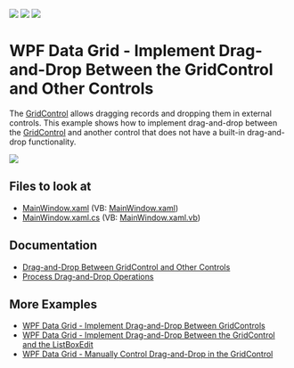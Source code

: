 <!-- default badges list -->
![](https://img.shields.io/endpoint?url=https://codecentral.devexpress.com/api/v1/VersionRange/128651349/21.1.5%2B)
[![](https://img.shields.io/badge/Open_in_DevExpress_Support_Center-FF7200?style=flat-square&logo=DevExpress&logoColor=white)](https://supportcenter.devexpress.com/ticket/details/T566741)
[![](https://img.shields.io/badge/📖_How_to_use_DevExpress_Examples-e9f6fc?style=flat-square)](https://docs.devexpress.com/GeneralInformation/403183)
<!-- default badges end -->

# WPF Data Grid - Implement Drag-and-Drop Between the GridControl and Other Controls

The [GridControl](http://docs.devexpress.com/WPF/DevExpress.Xpf.Grid.GridControl) allows dragging records and dropping them in external controls. This example shows how to implement drag-and-drop between the [GridControl](http://docs.devexpress.com/WPF/DevExpress.Xpf.Grid.GridControl) and another control that does not have a built-in drag-and-drop functionality.

![](http://docs.devexpress.com/WPF/images/dragdropbetweengridcontrolandothercontrols131056.gif?v=22.1)

<!-- default file list -->

## Files to look at

* [MainWindow.xaml](./CS/MainWindow.xaml) (VB: [MainWindow.xaml](./VB/MainWindow.xaml))
* [MainWindow.xaml.cs](./CS/MainWindow.xaml.cs) (VB: [MainWindow.xaml.vb](./VB/MainWindow.xaml.vb))

<!-- default file list end -->

## Documentation

* [Drag-and-Drop Between GridControl and Other Controls](http://docs.devexpress.com/WPF/119260/controls-and-libraries/data-grid/drag-and-drop/process-drag-and-drop/drag-and-drop-between-gridcontrol-and-other-controls)
* [Process Drag-and-Drop Operations](http://docs.devexpress.com/WPF/400431/controls-and-libraries/data-grid/drag-and-drop/process-drag-and-drop-operations)

## More Examples

* [WPF Data Grid - Implement Drag-and-Drop Between GridControls](https://github.com/DevExpress-Examples/how-to-implement-drag-and-drop-between-gridcontrols-t566656)
* [WPF Data Grid - Implement Drag-and-Drop Between the GridControl and the ListBoxEdit](https://github.com/DevExpress-Examples/how-to-implement-drag-and-drop-between-the-gridcontrol-and-the-listboxedit-t566433)
* [WPF Data Grid - Manually Control Drag-and-Drop in the GridControl](https://github.com/DevExpress-Examples/how-to-manually-control-drag-and-drop-in-the-gridcontrol-e3921)
